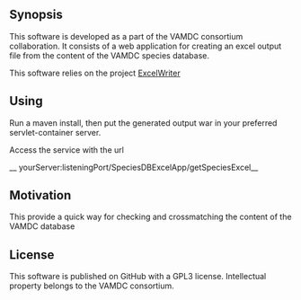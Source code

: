 ## Synopsis

This software is developed as a part of the VAMDC consortium collaboration. 
It consists of a web application for creating an excel output file from the content of the VAMDC species database.  

This software relies on the project [ExcelWriter](https://github.com/cmzwolf/ExcelWriter)

## Using

Run a maven install, then put the generated output war in your preferred servlet-container server. 

Access the service with the url 

__ yourServer:listeningPort/SpeciesDBExcelApp/getSpeciesExcel__

## Motivation
This provide a quick way for checking and crossmatching the content of the VAMDC database

## License

This software is published on GitHub with a GPL3 license. Intellectual property belongs to the VAMDC consortium. 